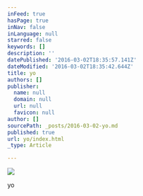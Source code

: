 ```yaml
---
inFeed: true
hasPage: true
inNav: false
inLanguage: null
starred: false
keywords: []
description: ''
datePublished: '2016-03-02T18:35:57.141Z'
dateModified: '2016-03-02T18:35:42.644Z'
title: yo
authors: []
publisher:
  name: null
  domain: null
  url: null
  favicon: null
author: []
sourcePath: _posts/2016-03-02-yo.md
published: true
url: yo/index.html
_type: Article

---
```

![](https://the-grid-user-content.s3-us-west-2.amazonaws.com/4bcd7fb4-9030-4430-8d75-1be055bfa3da.jpg)

yo
